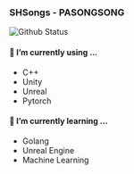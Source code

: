 ### SHSongs - PASONGSONG

<!--
**SHSongs/SHSongs** is a ✨ _special_ ✨ repository because its `README.md` (this file) appears on your GitHub profile.


Here are some ideas to get you started:

- 🔭 I’m currently working on ...
- 🌱 I’m currently learning ...
- 👯 I’m looking to collaborate on ...
- 🤔 I’m looking for help with ...
- 💬 Ask me about ...
- 📫 How to reach me: ...
- 😄 Pronouns: ...
- ⚡ Fun fact: ...
-->


![Github Status](https://github-readme-stats.vercel.app/api?username=SHSongs&theme=tokyonight)

#### 🔭 I’m currently using ...
* C++
* Unity
* Unreal
* Pytorch

#### 🌱 I’m currently learning ...
* Golang
* Unreal Engine
* Machine Learning
